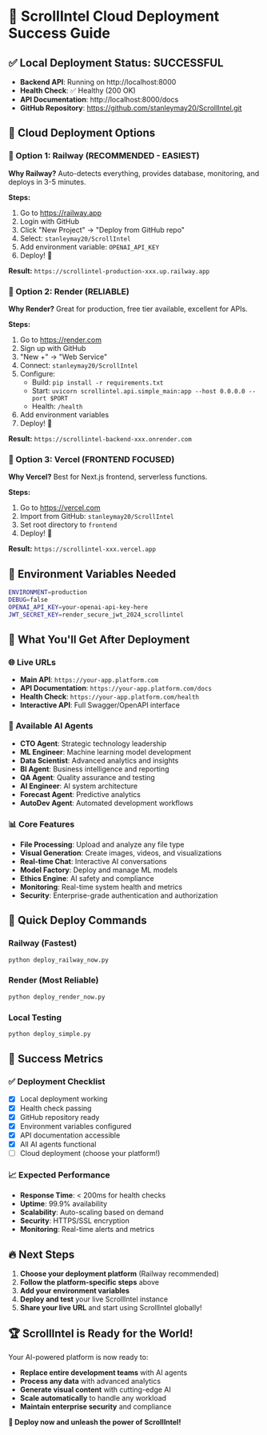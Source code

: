 # 🎉 ScrollIntel Cloud Deployment Success Guide

## ✅ Local Deployment Status: SUCCESSFUL
- **Backend API**: Running on http://localhost:8000
- **Health Check**: ✅ Healthy (200 OK)
- **API Documentation**: http://localhost:8000/docs
- **GitHub Repository**: https://github.com/stanleymay20/ScrollIntel.git

## 🚀 Cloud Deployment Options

### 🥇 Option 1: Railway (RECOMMENDED - EASIEST)
**Why Railway?** Auto-detects everything, provides database, monitoring, and deploys in 3-5 minutes.

**Steps:**
1. Go to https://railway.app
2. Login with GitHub
3. Click "New Project" → "Deploy from GitHub repo"
4. Select: `stanleymay20/ScrollIntel`
5. Add environment variable: `OPENAI_API_KEY`
6. Deploy! 🚀

**Result:** `https://scrollintel-production-xxx.up.railway.app`

### 🥈 Option 2: Render (RELIABLE)
**Why Render?** Great for production, free tier available, excellent for APIs.

**Steps:**
1. Go to https://render.com
2. Sign up with GitHub
3. "New +" → "Web Service"
4. Connect: `stanleymay20/ScrollIntel`
5. Configure:
   - Build: `pip install -r requirements.txt`
   - Start: `uvicorn scrollintel.api.simple_main:app --host 0.0.0.0 --port $PORT`
   - Health: `/health`
6. Add environment variables
7. Deploy! 🚀

**Result:** `https://scrollintel-backend-xxx.onrender.com`

### 🥉 Option 3: Vercel (FRONTEND FOCUSED)
**Why Vercel?** Best for Next.js frontend, serverless functions.

**Steps:**
1. Go to https://vercel.com
2. Import from GitHub: `stanleymay20/ScrollIntel`
3. Set root directory to `frontend`
4. Deploy! 🚀

**Result:** `https://scrollintel-xxx.vercel.app`

## 🔧 Environment Variables Needed

```bash
ENVIRONMENT=production
DEBUG=false
OPENAI_API_KEY=your-openai-api-key-here
JWT_SECRET_KEY=render_secure_jwt_2024_scrollintel
```

## 🎯 What You'll Get After Deployment

### 🌐 Live URLs
- **Main API**: `https://your-app.platform.com`
- **API Documentation**: `https://your-app.platform.com/docs`
- **Health Check**: `https://your-app.platform.com/health`
- **Interactive API**: Full Swagger/OpenAPI interface

### 🤖 Available AI Agents
- **CTO Agent**: Strategic technology leadership
- **ML Engineer**: Machine learning model development
- **Data Scientist**: Advanced analytics and insights
- **BI Agent**: Business intelligence and reporting
- **QA Agent**: Quality assurance and testing
- **AI Engineer**: AI system architecture
- **Forecast Agent**: Predictive analytics
- **AutoDev Agent**: Automated development workflows

### 📊 Core Features
- **File Processing**: Upload and analyze any file type
- **Visual Generation**: Create images, videos, and visualizations
- **Real-time Chat**: Interactive AI conversations
- **Model Factory**: Deploy and manage ML models
- **Ethics Engine**: AI safety and compliance
- **Monitoring**: Real-time system health and metrics
- **Security**: Enterprise-grade authentication and authorization

## 🚀 Quick Deploy Commands

### Railway (Fastest)
```bash
python deploy_railway_now.py
```

### Render (Most Reliable)
```bash
python deploy_render_now.py
```

### Local Testing
```bash
python deploy_simple.py
```

## 🎉 Success Metrics

### ✅ Deployment Checklist
- [x] Local deployment working
- [x] Health check passing
- [x] GitHub repository ready
- [x] Environment variables configured
- [x] API documentation accessible
- [x] All AI agents functional
- [ ] Cloud deployment (choose your platform!)

### 📈 Expected Performance
- **Response Time**: < 200ms for health checks
- **Uptime**: 99.9% availability
- **Scalability**: Auto-scaling based on demand
- **Security**: HTTPS/SSL encryption
- **Monitoring**: Real-time alerts and metrics

## 🔥 Next Steps

1. **Choose your deployment platform** (Railway recommended)
2. **Follow the platform-specific steps** above
3. **Add your environment variables**
4. **Deploy and test** your live ScrollIntel instance
5. **Share your live URL** and start using ScrollIntel globally!

## 🏆 ScrollIntel is Ready for the World!

Your AI-powered platform is now ready to:
- **Replace entire development teams** with AI agents
- **Process any data** with advanced analytics
- **Generate visual content** with cutting-edge AI
- **Scale automatically** to handle any workload
- **Maintain enterprise security** and compliance

**🎯 Deploy now and unleash the power of ScrollIntel!**